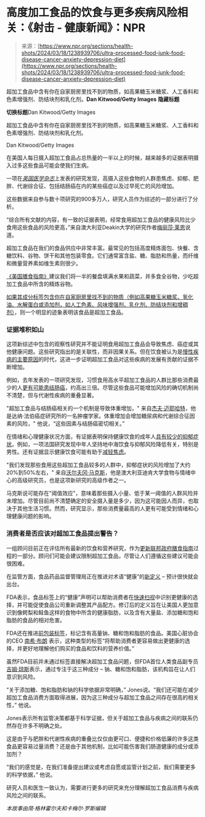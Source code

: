 <!--yml

类别：未分类

日期：2024-05-27 15:04:25

-->

# 高度加工食品的饮食与更多疾病风险相关：《射击 - 健康新闻》：NPR

> 来源：[https://www.npr.org/sections/health-shots/2024/03/18/1238939706/ultra-processed-food-junk-food-disease-cancer-anxiety-depression-diet](https://www.npr.org/sections/health-shots/2024/03/18/1238939706/ultra-processed-food-junk-food-disease-cancer-anxiety-depression-diet)

超加工食品中含有你在自家厨房里找不到的物质，如高果糖玉米糖浆、人工香料和色素增强剂、防结块剂和乳化剂。**Dan Kitwood/Getty Images** ****隐藏标题****

****切换标题****Dan Kitwood/Getty Images

超加工食品中含有你在自家厨房里找不到的物质，如高果糖玉米糖浆、人工香料和色素增强剂、防结块剂和乳化剂。

Dan Kitwood/Getty Images

在美国人每日摄入超加工食品占总热量的一半以上的时候，越来越多的证据表明摄入过多这些食品可能会使我们生病。

一项在[*英国医学杂志*](https://www.bmj.com/content/384/bmj-2023-077310)上发表的研究发现，高摄入这些食物的人群患焦虑、抑郁、肥胖、代谢综合征、包括结肠癌在内的某些癌症以及过早死亡的风险增加。

这些数据来自参与数十项研究的900多万人，研究人员作为综述的一部分进行了分析。

“综合所有文献的内容，有一致的证据表明，经常食用超加工食品的健康风险比少食用这些食品的风险更高，”来自澳大利亚Deakin大学的研究作者[梅丽莎·莱恩](https://foodandmoodcentre.com.au/team/melissa-lane-2/)说道。

超加工食品在我们的食品供应中非常丰富。最常见的包括高度精炼面包、快餐、含糖饮料、谷物、饼干和其他包装零食。它们通常富含盐、糖、脂肪和热量，而纤维和微量营养素如维生素则很少。

[《美国膳食指南》](https://health.gov/our-work/nutrition-physical-activity/dietary-guidelines)建议我们将一半的餐盘填满水果和蔬菜，并多食全谷物，少吃超加工食品中所含的精炼谷物。

[如果其成分标签包含你在自家厨房里找不到的物质（例如高果糖玉米糖浆、氢化油、水解蛋白或添加剂，如人工色素、风味增强剂、乳化剂、防结块剂和增稠剂）](https://pubmed.ncbi.nlm.nih.gov/30744710/)，则一个明显的迹象表明该食品是超加工食品。

### 证据堆积如山

这项新综述中包含的观察性研究并不能证明食用超加工食品会导致焦虑、癌症或其他健康问题。这些研究指出的是关联性，而非因果关系。但在饮食被认为是[慢性疾病的主要原因](https://www.ncbi.nlm.nih.gov/pmc/articles/PMC9921002/#:~:text=Diet%2C%20often%20considered%20as%20a,and%20perhaps%20some%20neurological%20diseases.)的时代，这进一步证明超加工食品对这些疾病的发展有贡献的证据不断增加。

例如，去年发表的一项研究发现，习惯食用高水平超加工食品的人群比那些消费最少的人[更有可能患结肠癌](https://pubmed.ncbi.nlm.nih.gov/36477589/)，约高出三倍。尽管这些食品可能增加风险的确切机制尚不清楚，但与代谢性疾病的重叠显著。

"超加工食品与结肠癌相关的一个机制是导致体重增加，" 来自[杰夫·迈耶哈特](https://www.dana-farber.org/find-a-doctor/jeffrey-a-meyerhardt)，他是达纳·法伯癌症研究所的一名肿瘤学家。体重增加会增加糖尿病和代谢综合征因素的风险，" 他说，“这些因素与结肠癌密切相关。”

在情绪和心理健康状况方面，有证据表明保持健康饮食的成年人[具有较少的抑郁症状](https://jamanetwork.com/journals/jamanetworkopen/fullarticle/2809727)。例如，一项法国研究发现中年人坚持地中海饮食与抑郁风险降低有关，特别是男性。还有证据显示健康饮食可能有助于[减轻焦虑](https://www.ncbi.nlm.nih.gov/pmc/articles/PMC8706568/)。

"我们发现那些食用这些超加工食品较多的人群中，抑郁症状的风险增加了大约20%到50%左右，" 来自[沃尔夫冈·马克斯](https://www.deakin.edu.au/about-deakin/people/wolf-marx)，他是澳大利亚迪肯大学食物与情绪中心的高级研究员，也是这项新研究的高级作者之一。

马克斯说可能存在"阈值效应"，意味着那些摄入小量、低于某一阈值的人群风险并未增加。尽管目前尚不清楚确定的安全摄入量是多少，因为这可能因人而异，也取决于其他生活习惯。然而，研究显示，那些消费量最高的人更有可能受到情绪和心理健康问题的影响。

### 消费者是否应该对超加工食品提出警告？

一组顾问目前正在评估所有最新的饮食和营养研究，作为[更新联邦政府膳食指南](https://www.dietaryguidelines.gov/learn-about-process#step-4-develop-the-dietary-guidelines)过程的一部分。顾问们可能会建议限制超加工食品，尽管让人们遵循这些建议可能会很困难。

在监管方面，食品药品监督管理局正在推进对术语“健康”的[新定义](https://www.npr.org/2022/10/06/1127307420/the-fda-is-updating-the-definition-of-healthy-and-designing-new-labels) – 预计很快就会出台。

FDA表示，食品标签上的“健康”声明可以帮助消费者在[快速扫视](https://www.fda.gov/food/food-labeling-nutrition/use-term-healthy-food-labeling)中识别更健康的选择，并可能促使食品公司重新调整其产品配方。修订后的定义旨在让美国人更加意识到像鳄梨和鲑鱼这样的食物中所含的健康脂肪，以及含有大量盐、添加糖和饱和脂肪的食品的相对危害。

FDA还在推进[前包装标签](https://www.fda.gov/food/cfsan-constituent-updates/fda-issues-procedural-notice-consumer-research-front-package-labeling)，标记含有高量钠、糖和饱和脂肪的食品。美国心脏协会的CEO [南希·布朗](https://www.heart.org/en/about-us/nancy-brown) 表示，这种类型的标签“将帮助消费者更容易做出更健康的选择，并更好地理解他们购买的食品和饮料的营养价值。”

虽然FDA目前并未通过标签直接解决超加工食品问题，但FDA首位人类食品副专员[吉姆·琼斯](https://www.fda.gov/about-fda/fda-organization/jim-jones)表示，通过专注于这三种成分 – 钠、糖和饱和脂肪，该机构旨在让人们意识到风险。

“关于添加糖、饱和脂肪和钠的科学依据非常明确，” Jones说。“我们还可能在减少超加工食品消费方面取得进展，因为这三种成分与超加工食品之间存在很高的相关性，” 他说。

Jones表示所有监管决策都基于科学证据，但关于超加工食品与疾病之间的联系仍然存在许多不明确之处。

这是由于与肥胖和代谢性疾病的重叠比仅仅由更可口、便捷和价格低廉的许多这类食品更容易过量消费？还是由于其他机制，比如可能伤害我们肠道健康的成分或添加剂？

“我们的感觉是，在我们准备提出建议或考虑自愿或监管计划之前，我们需要更多的科学依据，” 他说。

研究人员和医生一致认为，需要进行更多的研究来充分理解超加工食品消费与疾病风险之间的联系。

*本故事由简·格林霍尔夫和卡梅尔·罗斯编辑*
